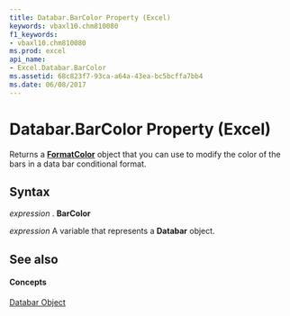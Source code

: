 ```yaml
---
title: Databar.BarColor Property (Excel)
keywords: vbaxl10.chm810080
f1_keywords:
- vbaxl10.chm810080
ms.prod: excel
api_name:
- Excel.Databar.BarColor
ms.assetid: 68c823f7-93ca-a64a-43ea-bc5bcffa7bb4
ms.date: 06/08/2017
---
```



# Databar.BarColor Property (Excel)

Returns a **[FormatColor](formatcolor-object-excel.md)** object that you can use to modify the color of the bars in a data bar conditional format.


## Syntax

 _expression_ . **BarColor**

 _expression_ A variable that represents a **Databar** object.


## See also


#### Concepts


[Databar Object](databar-object-excel.md)

